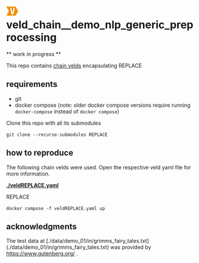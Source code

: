 # ![veld chain](https://raw.githubusercontent.com/veldhub/.github/refs/heads/main/images/symbol_V_letter.png) veld_chain__demo_nlp_generic_preprocessing

\*\* work in progress \*\*

This repo contains [chain velds](https://zenodo.org/records/13322913) encapsulating REPLACE

## requirements

- git
- docker compose (note: older docker compose versions require running `docker-compose` instead of 
  `docker compose`)

Clone this repo with all its submodules
```
git clone --recurse-submodules REPLACE
```

## how to reproduce

The following chain velds were used. Open the respective veld yaml file for more information.

**[./veldREPLACE.yaml](./veldREPLACE.yaml)** 

REPLACE

```
docker compose -f veldREPLACE.yaml up
```

## acknowledgments

The test data at [./data/demo_01/in/grimms_fairy_tales.txt]
(./data/demo_01/in/grimms_fairy_tales.txt) was provided by https://www.gutenberg.org/ .

